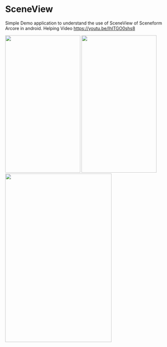 # SceneView

Simple Demo application to understand the use of SceneView of Sceneform Arcore in android. Helping Video https://youtu.be/IhITGO0shs8

<img src="https://github.com/chnouman/SceneView/blob/master/first.png" height="440" width="240">

<img src="https://github.com/chnouman/SceneView/blob/master/second.png" height="440" width="240">

<img src="https://github.com/chnouman/SceneView/blob/master/third.png" height="540" width="340">
